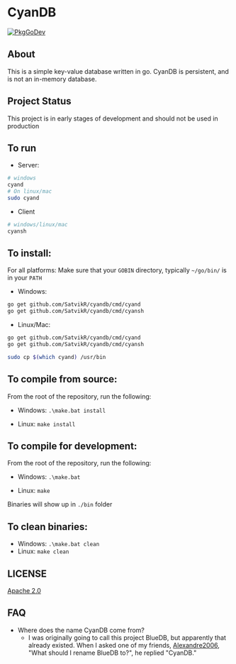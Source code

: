 # CyanDB

[![PkgGoDev](https://pkg.go.dev/badge/github.com/SatvikR/cyandb)](https://pkg.go.dev/github.com/SatvikR/cyandb)

## About

This is a simple key-value database written in go. CyanDB is persistent,
and is not an in-memory database.

## Project Status

This project is in early stages of development and should not be used in production

## To run

- Server:

```bash
# windows
cyand 
# On linux/mac
sudo cyand
```

- Client

```bash
# windows/linux/mac
cyansh
```

## To install:

For all platforms: Make sure that your `GOBIN` directory, typically `~/go/bin/` is in your `PATH`

- Windows:

```bash
go get github.com/SatvikR/cyandb/cmd/cyand
go get github.com/SatvikR/cyandb/cmd/cyansh
```

- Linux/Mac:

```bash
go get github.com/SatvikR/cyandb/cmd/cyand
go get github.com/SatvikR/cyandb/cmd/cyansh

sudo cp $(which cyand) /usr/bin
```

## To compile from source:

From the root of the repository, run the following:

- Windows:
  `.\make.bat install`
  
- Linux:
  `make install`


## To compile for development:

From the root of the repository, run the following:

- Windows:
  `.\make.bat`

- Linux:
  `make`

Binaries will show up in `./bin` folder

## To clean binaries:
- Windows:
  `.\make.bat clean`
- Linux:
  `make clean`

## LICENSE

[Apache 2.0](https://github.com/SatvikR/cyandb/blob/master/LICENSE)

## FAQ

- Where does the name CyanDB come from?
  - I was originally going to call this project BlueDB, but apparently that already existed.
    When I asked one of my friends, [Alexandre2006](https://github.com/Alexandre2006), "What should I rename BlueDB to?", he replied "CyanDB."

